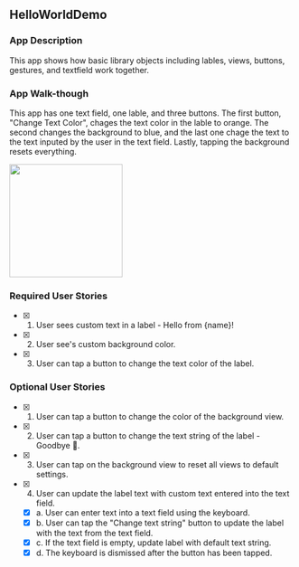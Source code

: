## HelloWorldDemo

### App Description
This app shows how basic library objects including lables, views, buttons, gestures, and textfield work together. 

### App Walk-though
This app has one text field, one lable, and three buttons. The first button, "Change Text Color", chages the text color in the lable to orange.
The second changes the background to blue, and the last one chage the text to the text inputed by the user in the text field. Lastly, tapping 
the background resets everything. 

<img src="https://imgflip.com/gif/3kfimy" width=200><br>

### Required User Stories
- [x] 1. User sees custom text in a label - Hello from {name}!
- [x] 2. User see's custom background color.
- [x] 3. User can tap a button to change the text color of the label.

### Optional User Stories
- [x] 1. User can tap a button to change the color of the background view.
- [x] 2. User can tap a button to change the text string of the label - Goodbye 👋.
- [x] 3. User can tap on the background view to reset all views to default settings.
- [x] 4. User can update the label text with custom text entered into the text field.
   - [x] a. User can enter text into a text field using the keyboard.
   - [x] b. User can tap the "Change text string" button to update the label with the text from the text field.
   - [x] c. If the text field is empty, update label with default text string.
   - [x] d. The keyboard is dismissed after the button has been tapped.
